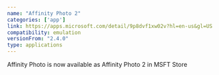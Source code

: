 ```yaml
---
name: "Affinity Photo 2"
categories: ['app']
link: https://apps.microsoft.com/detail/9p8dvf1xw02v?hl=en-us&gl=US
compatibility: emulation
versionFrom: "2.4.0"
type: applications
---
```


Affinity Photo is now available as Affinity Photo 2 in MSFT Store